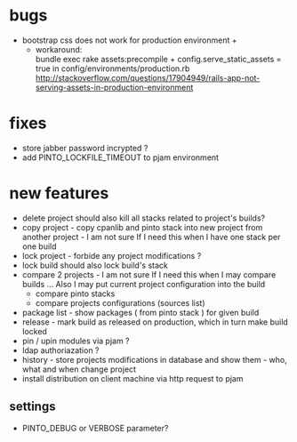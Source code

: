 # bugs
- bootstrap css does not work for production environment +
	- workaround:  
	bundle exec rake assets:precompile + config.serve_static_assets = true in config/environments/production.rb 
	http://stackoverflow.com/questions/17904949/rails-app-not-serving-assets-in-production-environment

# fixes
- store jabber password incrypted ? 
- add PINTO_LOCKFILE_TIMEOUT to pjam environment

# new features
- delete project should also kill all stacks related to project's builds?
- copy project - copy cpanlib and pinto stack into new project from another project - I am not sure If I need this when I have one stack per one build
- lock project - forbide any project modifications ?
- lock build should also lock build's stack
- compare 2 projects - I am not sure If I need this when I may compare builds ... Also I may put current project configuration into the build 
	- compare pinto stacks
	- compare projects configurations (sources list)
- package list - show packages ( from pinto stack ) for given build 
- release  - mark build as released on production, which in turn make build locked
- pin / upin modules via pjam  ?
- ldap authoriazation ?
- history - store projects modifications in database and show them - who, what and when change project
- install distribution on client machine via http request to pjam

## settings
- PINTO_DEBUG or VERBOSE parameter?


